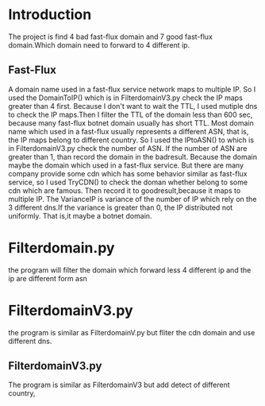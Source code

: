 Introduction
============
The project is find 4 bad fast-flux domain and 7 good fast-flux domain.Which domain need to forward to 4 different ip.

Fast-Flux
---------
A domain name used in a fast-flux service network maps to multiple IP. So I used the DomainToIP() which is in FilterdomainV3.py check the IP maps greater than 4 first. Because I don't want to wait the TTL, I used mutiple dns to check the IP maps.Then I filter the TTL of the domain less than 600 sec, because many fast-flux botnet domain usually has short TTL. Most domain name which used in a fast-flux usually represents a different ASN, that is, the IP maps belong to different country. So I used the IPtoASN() to which is in FilterdomainV3.py check the number of ASN. If the number of ASN are greater than 1, than record the domain in the badresult. Because the domain maybe the domain which used in a fast-flux service. But there are many company provide some cdn which has some behavior similar as fast-flux service, so I used TryCDN() to check the doman whether belong to some cdn which are famous. Then record it to goodresult,because it maps to multiple IP.
The VarianceIP is variance of the number of IP which rely on the 3 different dns.If the variance is greater than 0, the IP distributed not uniformly. That is,it maybe a botnet domain.

Filterdomain.py
===============
the program will filter the domain which forward less 4 different ip and the ip are different form asn

FilterdomainV3.py
=================

the program is similar as FilterdomainV.py but fliter the cdn domain and use different dns.

FilterdomainV3.py
-----------------

The program is similar as FilterdomainV3 but add detect of different country,

